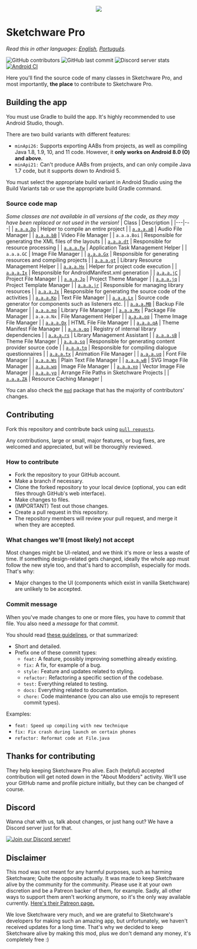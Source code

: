 <p align="center">
    <img src="assets/Sketchware-Pro.png" />
</p>

# Sketchware Pro
*Read this in other languages: [English](README.md), [Português](README-PT.md).*

![GitHub contributors](https://img.shields.io/github/contributors/Sketchware-Pro/Sketchware-Pro) ![GitHub last commit](https://img.shields.io/github/last-commit/Sketchware-Pro/Sketchware-Pro) ![Discord server stats](https://img.shields.io/discord/790686719753846785)
[![Android CI](https://github.com/DereckySany/Sketchware-Pro-aapt1_aapt2_multilib/actions/workflows/android.yml/badge.svg)](https://github.com/DereckySany/Sketchware-Pro-aapt1_aapt2_multilib/actions/workflows/android.yml)

Here you'll find the source code of many classes in Sketchware Pro, and most importantly, **the
place** to contribute to Sketchware Pro.

## Building the app

You must use Gradle to build the app. It's highly recommended to use Android Studio, though.

There are two build variants with different features:

 - `minApi26:` Supports exporting AABs from projects, as well as compiling Java 1.8, 1.9, 10, and 11 code.
However, it **only works on Android 8.0 (O) and above**.
 - `minApi21:` Can't produce AABs from projects, and can only compile Java 1.7 code, but it supports down to Android 5.

You must select the appropriate build variant in Android Studio using the Build Variants tab
or use the appropriate build Gradle command.

### Source code map

*Some classes are not available in all versions of the code, as they may have been replaced or not used in the version!*
| Class | Description |
|---|---|
| [`a.a.a.Dp`](app/src/main/java/a/a/a/Dp.java) | Helper to compile an entire project |
| [`a.a.a.aB`](app/src/main/java/a/a/a/aB.java) | Audio File Manager |
| [`a.a.a.bB`](app/src/main/java/a/a/a/bB.java) | Video File Manager |
| `a.a.a.Boi` | Responsible for generating the XML files of the layouts |
| [`a.a.a.dt`](app/src/main/java/a/a/a/dt.java) | Responsible for resource processing |
| [`a.a.a.Fw`](app/src/main/java/a/a/a/Fw.java) | Application Task Management Helper |
| `a.a.a.GC` | Image File Manager |
| [`a.a.a.Gx`](app/src/main/java/a/a/a/Gx.java) | Responsible for generating resources and compiling projects |
| [`a.a.a.gt`](app/src/main/java/a/a/a/gt.java) | Library Resource Management Helper |
| [`a.a.a.Hx`](app/src/main/java/a/a/a/Hx.java) | Helper for project code execution |
| [`a.a.a.Ix`](app/src/main/java/a/a/a/Ix.java) | Responsible for AndroidManifest.xml generation |
| [`a.a.a.jC`](app/src/main/java/a/a/a/jC.java) | Project File Manager |
| [`a.a.a.Jp`](app/src/main/java/a/a/a/Jp.java) | Project Theme Manager |
| [`a.a.a.jq`](app/src/main/java/a/a/a/jq.java) | Project Template Manager |
| [`a.a.a.jr`](app/src/main/java/a/a/a/jr.java) | Responsible for managing library resources |
| [`a.a.a.Jx`](app/src/main/java/a/a/a/Jx.java) | Responsible for generating the source code of the activities |
| [`a.a.a.Kp`](app/src/main/java/a/a/a/Kp.java) | Text File Manager |
| [`a.a.a.Lx`](app/src/main/java/a/a/a/Lx.java) | Source code generator for components such as listeners etc. |
| [`a.a.a.MB`](app/src/main/java/a/a/a/MB.java) | Backup File Manager |
| [`a.a.a.mq`](app/src/main/java/a/a/a/mq.java) | Library File Manager |
| [`a.a.a.Mx`](app/src/main/java/a/a/a/Mx.java) | Package File Manager |
| `a.a.a.Nx` | File Management Helper |
| [`a.a.a.oq`](app/src/main/java/a/a/a/oq.java) | Theme Image File Manager |
| [`a.a.a.Ox`](app/src/main/java/a/a/a/Ox.java) | HTML File File Manager |
| [`a.a.a.qA`](app/src/main/java/a/a/a/qA.java) | Theme Manifest File Manager |
| [`a.a.a.qq`](app/src/main/java/a/a/a/qq.java) | Registry of internal library dependencies |
| [`a.a.a.rs`](app/src/main/java/a/a/a/rs.java) | Library Management Assistant |
| [`a.a.a.sB`](app/src/main/java/a/a/a/sB.java) | Theme File Manager |
| [`a.a.a.sq`](app/src/main/java/a/a/a/sq.java) | Responsible for generating content provider source code |
| [`a.a.a.tq`](app/src/main/java/a/a/a/tq.java) | Responsible for compiling dialogue questionnaires |
| [`a.a.a.tx`](app/src/main/java/a/a/a/tx.java) | Animation File Manager |
| [`a.a.a.uq`](app/src/main/java/a/a/a/uq.java) | Font File Manager |
| [`a.a.a.Ws`](app/src/main/java/a/a/a/Ws.java) | Plain Text File Manager |
| [`a.a.a.wB`](app/src/main/java/a/a/a/wB.java) | SVG Image File Manager |
| [`a.a.a.wq`](app/src/main/java/a/a/a/wq.java) | Image File Manager |
| [`a.a.a.xo`](app/src/main/java/a/a/a/xo.java) | Vector Image File Manager |
| [`a.a.a.yq`](app/src/main/java/a/a/a/yq.java) | Arrange File Paths in Sketchware Projects |
| [`a.a.a.ZA`](app/src/main/java/a/a/a/ZA.java) | Resource Caching Manager |

You can also check the [`mod`](app/src/main/java/mod) package that has the majority of contributors' changes.

## Contributing

Fork this repository and contribute back using
[`pull requests`](https://github.com/Sketchware-Pro/Sketchware-Pro/pulls).

Any contributions, large or small, major features, or bug fixes, are welcomed and appreciated, but will
be thoroughly reviewed.

### How to contribute

- Fork the repository to your GitHub account.
- Make a branch if necessary.
- Clone the forked repository to your local device (optional, you can edit files through GitHub's web interface).
- Make changes to files.
- (IMPORTANT) Test out those changes.
- Create a pull request in this repository.
- The repository members will review your pull request, and merge it when they are accepted.

### What changes we'll (most likely) not accept

Most changes might be UI-related, and we think it's more or less a waste of time. If something design-related gets changed,
ideally the whole app must follow the new style too, and that's hard to accomplish, especially for mods. That's why:

- Major changes to the UI (components which exist in vanilla Sketchware) are unlikely to be accepted.

### Commit message

When you've made changes to one or more files, you have to *commit* that file. You also need a
*message* for that *commit*.

You should read [these guidelines](https://www.freecodecamp.org/news/writing-good-commit-messages-a-practical-guide/), or that summarized:

- Short and detailed.
- Prefix one of these commit types:
   - `feat:` A feature, possibly improving something already existing.
   - `fix:` A fix, for example of a bug.
   - `style:` Feature and updates related to styling.
   - `refactor:` Refactoring a specific section of the codebase.
   - `test:` Everything related to testing.
   - `docs:` Everything related to documentation.
   - `chore:` Code maintenance (you can also use emojis to represent commit types).

Examples:
 - `feat: Speed up compiling with new technique`
 - `fix: Fix crash during launch on certain phones`
 - `refactor: Reformat code at File.java`


## Thanks for contributing
They help keeping Sketchware Pro alive. Each (helpful) accepted contribution will get noted down in the "About Modders" activity. We'll use your GitHub name and profile picture initially, but they can be
changed of course.

## Discord
Wanna chat with us, talk about changes, or just hang out? We have a Discord server just for that.

[![Join our Discord server!](https://invidget.switchblade.xyz/kq39yhT4rX)](http://discord.gg/kq39yhT4rX)

## Disclaimer
This mod was not meant for any harmful purposes, such as harming Sketchware; Quite the opposite actually.
It was made to keep Sketchware alive by the community for the community. Please use it at your own discretion
and be a Patreon backer of them, for example. Sadly, all other ways to support them aren't working anymore,
so it's the only way available currently.
[Here's their Patreon page.](https://www.patreon.com/sketchware)

We love Sketchware very much, and we are grateful to Sketchware's developers for making such an amazing app, but unfortunately, we haven't received updates for a long time.
That's why we decided to keep Sketchware alive by making this mod, plus we don't demand any money, it's completely free :)
